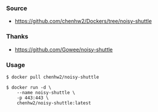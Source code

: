 ### Source

- https://github.com/chenhw2/Dockers/tree/noisy-shuttle

### Thanks

- https://github.com/Gowee/noisy-shuttle

### Usage

```
$ docker pull chenhw2/noisy-shuttle

$ docker run -d \
    --name noisy-shuttle \
    -p 443:443 \
    chenhw2/noisy-shuttle:latest
```
